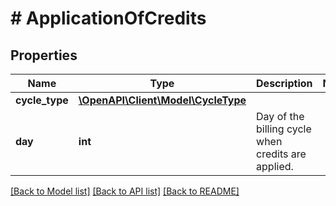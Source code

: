 # # ApplicationOfCredits

## Properties

Name | Type | Description | Notes
------------ | ------------- | ------------- | -------------
**cycle_type** | [**\OpenAPI\Client\Model\CycleType**](CycleType.md) |  |
**day** | **int** | Day of the billing cycle when credits are applied. |

[[Back to Model list]](../../README.md#models) [[Back to API list]](../../README.md#endpoints) [[Back to README]](../../README.md)
